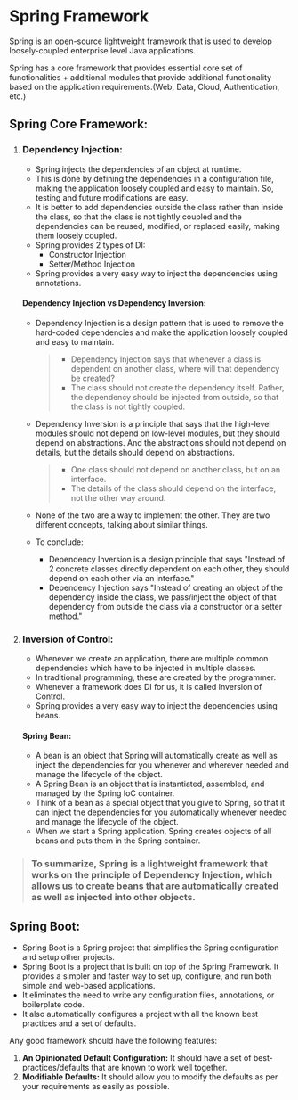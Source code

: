 # Spring Framework
Spring is an open-source lightweight framework that is used to develop loosely-coupled enterprise level Java applications.

Spring has a core framework that provides essential core set of functionalities + additional modules that provide additional functionality based on the application requirements.(Web, Data, Cloud, Authentication, etc.)

## Spring Core Framework:
1. ### Dependency Injection:
    - Spring injects the dependencies of an object at runtime. 
    - This is done by defining the dependencies in a configuration file, making the application loosely coupled and easy to maintain. So, testing and future modifications are easy.
    - It is better to add dependencies outside the class rather than inside the class, so that the class is not tightly coupled and the dependencies can be reused, modified, or replaced easily, making them loosely coupled. 
    - Spring provides 2 types of DI:
        - Constructor Injection
        - Setter/Method Injection
    - Spring provides a very easy way to inject the dependencies using annotations.

   #### Dependency Injection vs Dependency Inversion:
     - Dependency Injection is a design pattern that is used to remove the hard-coded dependencies and make the application loosely coupled and easy to maintain.
       > - Dependency Injection says that whenever a class is dependent on another class, where will that dependency be created?
       > - The class should not create the dependency itself. Rather, the dependency should be injected from outside, so that the class is not tightly coupled.
     - Dependency Inversion is a principle that says that the high-level modules should not depend on low-level modules, but they should depend on abstractions. And the abstractions should not depend on details, but the details should depend on abstractions.
       > - One class should not depend on another class, but on an interface.
       > - The details of the class should depend on the interface, not the other way around.
     - None of the two are a way to implement the other. They are two different concepts, talking about similar things.
  
   - To conclude:
     - Dependency Inversion is a design principle that says "Instead of 2 concrete classes directly dependent on each other, they should depend on each other via an interface."
     - Dependency Injection says "Instead of creating an object of the dependency inside the class, we pass/inject the object of that dependency from outside the class via a constructor or a setter method."

2. ### Inversion of Control:
    - Whenever we create an application, there are multiple common dependencies which have to be injected in multiple classes.
    - In traditional programming, these are created by the programmer.
    - Whenever a framework does DI for us, it is called Inversion of Control.
    - Spring provides a very easy way to inject the dependencies using beans.
    
    #### Spring Bean:
    - A bean is an object that Spring will automatically create as well as inject the dependencies for you whenever and wherever needed and manage the lifecycle of the object. 
    - A Spring Bean is an object that is instantiated, assembled, and managed by the Spring IoC container.
    - Think of a bean as a special object that you give to Spring, so that it can inject the dependencies for you automatically whenever needed and manage the lifecycle of the object.
    - When we start a Spring application, Spring creates objects of all beans and puts them in the Spring container.

> ### To summarize, Spring is a lightweight framework that works on the principle of Dependency Injection, which allows us to create beans that are automatically created as well as injected into other objects.

## Spring Boot:
- Spring Boot is a Spring project that simplifies the Spring configuration and setup other projects.
- Spring Boot is a project that is built on top of the Spring Framework. It provides a simpler and faster way to set up, configure, and run both simple and web-based applications.
- It eliminates the need to write any configuration files, annotations, or boilerplate code.
- It also automatically configures a project with all the known best practices and a set of defaults.

Any good framework should have the following features:
1. **An Opinionated Default Configuration:** It should have a set of best-practices/defaults that are known to work well together.
2. **Modifiable Defaults:** It should allow you to modify the defaults as per your requirements as easily as possible.